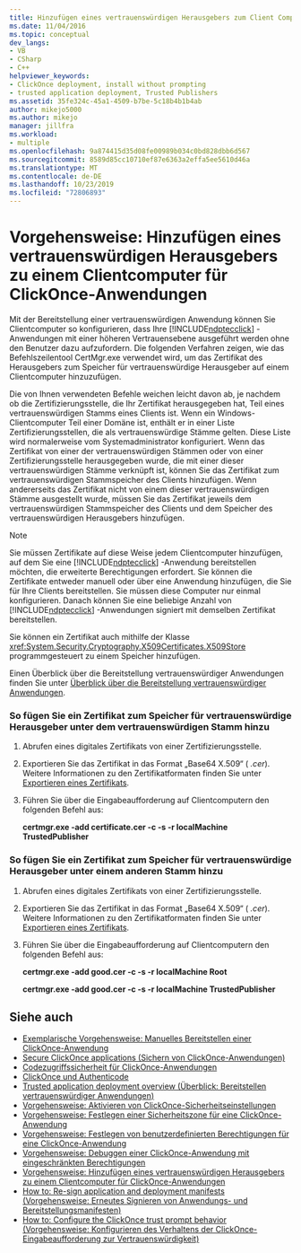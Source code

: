 ```yaml
---
title: Hinzufügen eines vertrauenswürdigen Herausgebers zum Client Computer für ClickOnce-apps
ms.date: 11/04/2016
ms.topic: conceptual
dev_langs:
- VB
- CSharp
- C++
helpviewer_keywords:
- ClickOnce deployment, install without prompting
- trusted application deployment, Trusted Publishers
ms.assetid: 35fe324c-45a1-4509-b7be-5c18b4b1b4ab
author: mikejo5000
ms.author: mikejo
manager: jillfra
ms.workload:
- multiple
ms.openlocfilehash: 9a874415d35d08fe00989b034c0bd828dbb6d567
ms.sourcegitcommit: 8589d85cc10710ef87e6363a2effa5ee5610d46a
ms.translationtype: MT
ms.contentlocale: de-DE
ms.lasthandoff: 10/23/2019
ms.locfileid: "72806893"
---
```

# <a name="how-to-add-a-trusted-publisher-to-a-client-computer-for-clickonce-applications"></a>Vorgehensweise: Hinzufügen eines vertrauenswürdigen Herausgebers zu einem Clientcomputer für ClickOnce-Anwendungen
Mit der Bereitstellung einer vertrauenswürdigen Anwendung können Sie Clientcomputer so konfigurieren, dass Ihre [!INCLUDE[ndptecclick](../deployment/includes/ndptecclick_md.md)] -Anwendungen mit einer höheren Vertrauensebene ausgeführt werden ohne den Benutzer dazu aufzufordern. Die folgenden Verfahren zeigen, wie das Befehlszeilentool CertMgr.exe verwendet wird, um das Zertifikat des Herausgebers zum Speicher für vertrauenswürdige Herausgeber auf einem Clientcomputer hinzuzufügen.

 Die von Ihnen verwendeten Befehle weichen leicht davon ab, je nachdem ob die Zertifizierungsstelle, die Ihr Zertifikat herausgegeben hat, Teil eines vertrauenswürdigen Stamms eines Clients ist. Wenn ein Windows-Clientcomputer Teil einer Domäne ist, enthält er in einer Liste Zertifizierungsstellen, die als vertrauenswürdige Stämme gelten. Diese Liste wird normalerweise vom Systemadministrator konfiguriert. Wenn das Zertifikat von einer der vertrauenswürdigen Stämmen oder von einer Zertifizierungsstelle herausgegeben wurde, die mit einer dieser vertrauenswürdigen Stämme verknüpft ist, können Sie das Zertifikat zum vertrauenswürdigen Stammspeicher des Clients hinzufügen. Wenn andererseits das Zertifikat nicht von einem dieser vertrauenswürdigen Stämme ausgestellt wurde, müssen Sie das Zertifikat jeweils dem vertrauenswürdigen Stammspeicher des Clients und dem Speicher des vertrauenswürdigen Herausgebers hinzufügen.

> [!NOTE]
> Sie müssen Zertifikate auf diese Weise jedem Clientcomputer hinzufügen, auf dem Sie eine [!INCLUDE[ndptecclick](../deployment/includes/ndptecclick_md.md)] -Anwendung bereitstellen möchten, die erweiterte Berechtigungen erfordert. Sie können die Zertifikate entweder manuell oder über eine Anwendung hinzufügen, die Sie für Ihre Clients bereitstellen. Sie müssen diese Computer nur einmal konfigurieren. Danach können Sie eine beliebige Anzahl von [!INCLUDE[ndptecclick](../deployment/includes/ndptecclick_md.md)] -Anwendungen signiert mit demselben Zertifikat bereitstellen.

 Sie können ein Zertifikat auch mithilfe der Klasse <xref:System.Security.Cryptography.X509Certificates.X509Store> programmgesteuert zu einem Speicher hinzufügen.

 Einen Überblick über die Bereitstellung vertrauenswürdiger Anwendungen finden Sie unter [Überblick über die Bereitstellung vertrauenswürdiger Anwendungen](../deployment/trusted-application-deployment-overview.md).

### <a name="to-add-a-certificate-to-the-trusted-publishers-store-under-the-trusted-root"></a>So fügen Sie ein Zertifikat zum Speicher für vertrauenswürdige Herausgeber unter dem vertrauenswürdigen Stamm hinzu

1. Abrufen eines digitales Zertifikats von einer Zertifizierungsstelle.

2. Exportieren Sie das Zertifikat in das Format „Base64 X.509“ ( *.cer*). Weitere Informationen zu den Zertifikatformaten finden Sie unter [Exportieren eines Zertifikats](/previous-versions/windows/it-pro/windows-server-2008-R2-and-2008/cc730988(v=ws.10)).

3. Führen Sie über die Eingabeaufforderung auf Clientcomputern den folgenden Befehl aus:

     **certmgr.exe -add certificate.cer -c -s -r localMachine TrustedPublisher**

### <a name="to-add-a-certificate-to-the-trusted-publishers-store-under-a-different-root"></a>So fügen Sie ein Zertifikat zum Speicher für vertrauenswürdige Herausgeber unter einem anderen Stamm hinzu

1. Abrufen eines digitales Zertifikats von einer Zertifizierungsstelle.

2. Exportieren Sie das Zertifikat in das Format „Base64 X.509“ ( *.cer*). Weitere Informationen zu den Zertifikatformaten finden Sie unter [Exportieren eines Zertifikats](/previous-versions/windows/it-pro/windows-server-2008-R2-and-2008/cc730988(v=ws.10)).

3. Führen Sie über die Eingabeaufforderung auf Clientcomputern den folgenden Befehl aus:

     **certmgr.exe -add good.cer -c -s -r localMachine Root**

     **certmgr.exe -add good.cer -c -s -r localMachine TrustedPublisher**

## <a name="see-also"></a>Siehe auch
- [Exemplarische Vorgehensweise: Manuelles Bereitstellen einer ClickOnce-Anwendung](../deployment/walkthrough-manually-deploying-a-clickonce-application.md)
- [Secure ClickOnce applications (Sichern von ClickOnce-Anwendungen)](../deployment/securing-clickonce-applications.md)
- [Codezugriffssicherheit für ClickOnce-Anwendungen](../deployment/code-access-security-for-clickonce-applications.md)
- [ClickOnce und Authenticode](../deployment/clickonce-and-authenticode.md)
- [Trusted application deployment overview (Überblick: Bereitstellen vertrauenswürdiger Anwendungen)](../deployment/trusted-application-deployment-overview.md)
- [Vorgehensweise: Aktivieren von ClickOnce-Sicherheitseinstellungen](../deployment/how-to-enable-clickonce-security-settings.md)
- [Vorgehensweise: Festlegen einer Sicherheitszone für eine ClickOnce-Anwendung](../deployment/how-to-set-a-security-zone-for-a-clickonce-application.md)
- [Vorgehensweise: Festlegen von benutzerdefinierten Berechtigungen für eine ClickOnce-Anwendung](../deployment/how-to-set-custom-permissions-for-a-clickonce-application.md)
- [Vorgehensweise: Debuggen einer ClickOnce-Anwendung mit eingeschränkten Berechtigungen](../deployment/how-to-debug-a-clickonce-application-with-restricted-permissions.md)
- [Vorgehensweise: Hinzufügen eines vertrauenswürdigen Herausgebers zu einem Clientcomputer für ClickOnce-Anwendungen](../deployment/how-to-add-a-trusted-publisher-to-a-client-computer-for-clickonce-applications.md)
- [How to: Re-sign application and deployment manifests (Vorgehensweise: Erneutes Signieren von Anwendungs- und Bereitstellungsmanifesten)](../deployment/how-to-re-sign-application-and-deployment-manifests.md)
- [How to: Configure the ClickOnce trust prompt behavior (Vorgehensweise: Konfigurieren des Verhaltens der ClickOnce-Eingabeaufforderung zur Vertrauenswürdigkeit)](../deployment/how-to-configure-the-clickonce-trust-prompt-behavior.md)